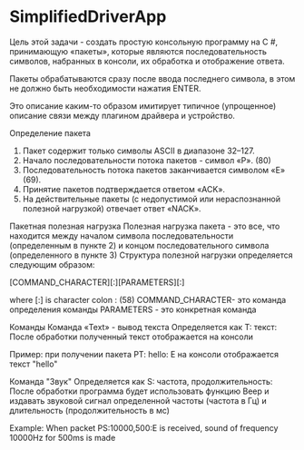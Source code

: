 # SimplifiedDriverApp
Цель этой задачи - создать простую консольную программу на C #, принимающую «пакеты», которые являются последовательность символов, набранных в консоли, их обработка и отображение ответа.

Пакеты обрабатываются сразу после ввода последнего символа, в этом не должно быть необходимости нажатия ENTER.

Это описание каким-то образом имитирует типичное (упрощенное) описание связи между плагином драйвера и устройство.

Определение пакета
1. Пакет содержит только символы ASCII в диапазоне 32–127.
2. Начало последовательности потока пакетов - символ «P». (80)
3. Последовательность потока пакетов заканчивается символом «E» (69).
4. Принятие пакетов подтверждается ответом «ACK».
5. На действительные пакеты (с недопустимой или нераспознанной полезной нагрузкой) отвечает ответ «NACK».

Пакетная полезная нагрузка
Полезная нагрузка пакета - это все, что находится между началом символа последовательности (определенным в пункте 2) и концом
последовательного символа (определенного в пункте 3)
Структура полезной нагрузки определяется следующим образом:

[COMMAND_CHARACTER][:][PARAMETERS][:]

where
[:] is character colon : (58)
COMMAND_CHARACTER- это команда определения команды
PARAMETERS  - это конкретная команда

Команды
Команда «Text» - вывод текста
Определяется как T: текст:
После обработки полученный текст отображается на консоли

Пример: при получении пакета PT: hello: E на консоли отображается текст "hello"

Команда "Звук"
Определяется как S: частота, продолжительность:
После обработки программа будет использовать функцию Beep и издавать звуковой сигнал определенной частоты (частота в Гц) и длительность (продолжительность в мс)

Example:
When packet PS:10000,500:E is received, sound of frequency 10000Hz for 500ms is made

